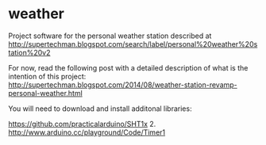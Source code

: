 weather
=======

Project software for the personal weather station described at http://supertechman.blogspot.com/search/label/personal%20weather%20station%20v2

For now, read the following post with a detailed description of what is the intention of this project:
http://supertechman.blogspot.com/2014/08/weather-station-revamp-personal-weather.html

You will need to download and install additonal libraries:

https://github.com/practicalarduino/SHT1x
2. http://www.arduino.cc/playground/Code/Timer1
